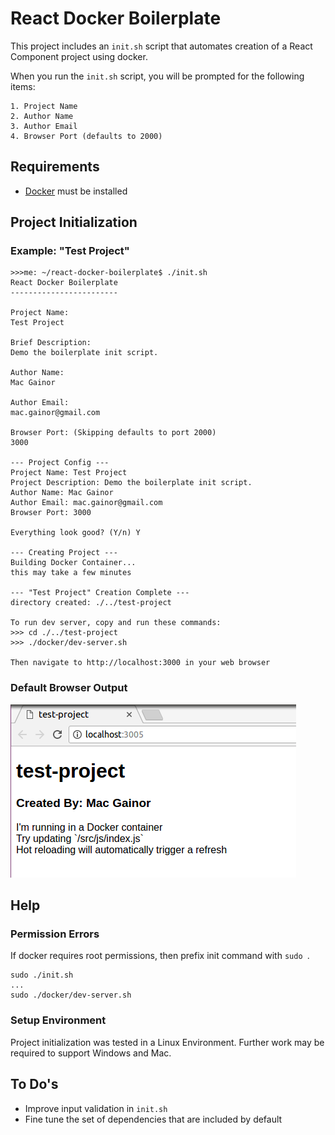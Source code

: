 # React Docker Boilerplate

This project includes an `init.sh` script that automates creation of a React Component project using docker.

When you run the `init.sh` script, you will be prompted for the following items:

    1. Project Name
    2. Author Name
    3. Author Email
    4. Browser Port (defaults to 2000)

## Requirements
 * [Docker](https://docs.docker.com/engine/installation/) must be installed


## Project Initialization
### Example: "Test Project"
```
>>>me: ~/react-docker-boilerplate$ ./init.sh
React Docker Boilerplate
------------------------

Project Name:
Test Project

Brief Description:
Demo the boilerplate init script.

Author Name:
Mac Gainor

Author Email:
mac.gainor@gmail.com

Browser Port: (Skipping defaults to port 2000)
3000

--- Project Config ---
Project Name: Test Project
Project Description: Demo the boilerplate init script.
Author Name: Mac Gainor
Author Email: mac.gainor@gmail.com
Browser Port: 3000

Everything look good? (Y/n) Y

--- Creating Project ---
Building Docker Container...
this may take a few minutes

--- "Test Project" Creation Complete ---
directory created: ./../test-project

To run dev server, copy and run these commands:
>>> cd ./../test-project
>>> ./docker/dev-server.sh

Then navigate to http://localhost:3000 in your web browser
```
### Default Browser Output
![alt text](https://github.com/mac-s-g/react-docker-boilerplate/blob/master/docs/default-index.png?raw=true)

## Help
### Permission Errors
If docker requires root permissions, then prefix init command with `sudo `.
```
sudo ./init.sh
...
sudo ./docker/dev-server.sh
```

### Setup Environment
Project initialization was tested in a Linux Environment.  Further work may be required to support Windows and Mac.

## To Do's

* Improve input validation in `init.sh`
* Fine tune the set of dependencies that are included by default
